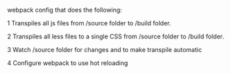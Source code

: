webpack config that does the following:

1 Transpiles all js files from /source folder to /build folder.

2 Transpiles all less files to a single CSS from /source folder to /build folder.

3 Watch /source folder for changes and to make transpile automatic

4 Configure webpack to use hot reloading

